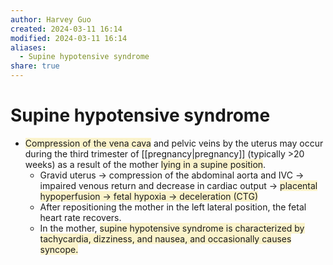 ```yaml
---
author: Harvey Guo
created: 2024-03-11 16:14
modified: 2024-03-11 16:14
aliases:
  - Supine hypotensive syndrome
share: true
---
```

# Supine hypotensive syndrome
- <span style="background:rgba(240, 200, 0, 0.2)">Compression of the vena cava</span> and pelvic veins by the uterus may occur during the third trimester of [[pregnancy|pregnancy]] (typically >20 weeks) as a result of the mother <span style="background:rgba(240, 200, 0, 0.2)">lying in a supine position</span>.
	- Gravid uterus → compression of the abdominal aorta and IVC → impaired venous return and decrease in cardiac output → <span style="background:rgba(240, 200, 0, 0.2)">placental hypoperfusion → fetal hypoxia → deceleration (CTG)</span>
	- After repositioning the mother in the left lateral position, the fetal heart rate recovers.
	- In the mother, <span style="background:rgba(240, 200, 0, 0.2)">supine hypotensive syndrome is characterized by tachycardia, dizziness, and nausea, and occasionally causes syncope.</span>
